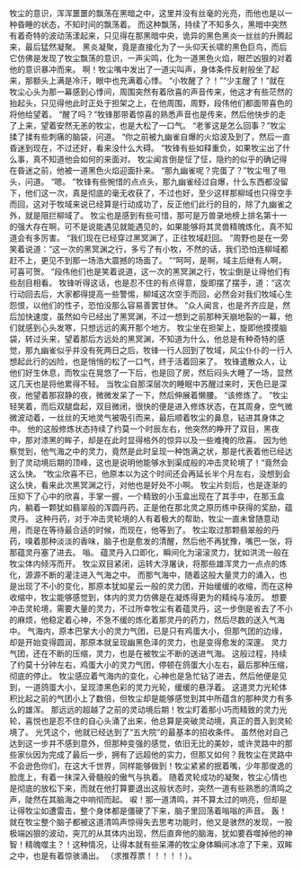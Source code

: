 牧尘的意识，浑浑噩噩的飘荡在黑暗之中，这里并没有丝毫的光亮，而他也是以一种昏睡的状态，不知时间的飘荡着。
而这种飘荡，持续了不知多久，黑暗中突然有着奇特的波动荡漾起来，只见得在那黑暗中央，诡异的黑色黑炎一丝丝的升腾起来，最后猛然凝聚。
黑炎凝聚，竟是直接化为了一头仰天长啸的黑色巨鸟，而后它仿佛是发现了牧尘飘荡的意识，一声尖鸣，化为一道黑色火焰，眼芒凶狠的对着他的意识暴冲而来。
啊！牧尘嘴中发出了一道尖叫声，身体条件反射般坐了起来，那额头上满是冷汗，眼中也充满着心悸。
“小牧醒了？！”“少主醒了！”就在牧尘心头为那一幕感到心悸间，周围突然有着欣喜的声音传来，他这才有些茫然的抬起头，只见得他此时正处于担架之上，在他周围，周野，段伟他们都面带喜色的将他给望着。
“醒了吗？”牧锋那带着惊喜的熟悉声音也是传来，然后他快步的走了上来，望着安然无恙的牧尘，也是大松了一口气。
“老爹这是怎么回事？”牧尘揉了揉有些刺痛的脑袋，问道。
“你之前被九幽雀自爆的火焰波及到了，然后一直昏迷到现在，不过还好，看来没什么大碍。
”牧锋有些如释重负，如果牧尘出了什么事，真不知道他会如何的来面对。
牧尘闻言倒是怔了怔，隐约的似乎的确记得在昏迷之前，他被一道黑色火焰迎面扑来。
“那九幽雀呢？完蛋了？”牧尘甩了甩头，问道。
“嗯。
”牧锋有些惋惜的点点头，那九幽雀经过自爆，什么东西都没留下，他们这一次，真是彻底的毫无收获了，不过也好，至少这样那柳域也只得空手而回，这对于牧域来说已经算是行动成功了，反正他们此行的目的，除了九幽雀之外，就是阻拦柳域了。
牧尘也是感到有些可惜，那可是万兽录地榜上排名第十一的强大存在啊，可不是说能遇见就能遇见的，如果能够将其灵兽精魄炼化，真不知道会有多厉害。
“我们现在已经穿过黑冥渊了，正往牧域赶回。
”周野也是在一旁笑着说道：“这一次的黑冥渊之行，多亏了有小牧，不然的话，我们恐怕连柳域都赶不上，更见不到那一场浩大震撼的场面了。
”“呵呵，是啊，域主后继有人啊，可喜可贺。
”段伟他们也是笑着说道，这一次的黑冥渊之行，牧尘倒是让得他们有些刮目相看。
牧锋听得这话，也是忍不住的有点得意，旋即摆了摆手，道：“这次行动回去后，大家都得提高一些警惕，柳域这次空手而回，必然会对我们牧域心生怨恨，以他们的性子，恐怕没那么容易善罢甘休。
”众人闻言，也是齐齐应是，然后加快速度，虽然如今已经出了黑冥渊，不过一想到之前那种天崩地裂的一幕，他们就感到心头发寒，只想远远的离开那个地方。
牧尘坐在担架上，旋即他摸摸脑袋，转过头来，望着那后方远处的黑冥渊，不知道为什么，他总是有种奇特的感觉，那九幽雀似乎并没有死两日之后，牧锋一行人回到了牧域，风尘仆仆的一行人想起此行的凶险，也是悄悄的松了一口气，终于活着回来了。
牧锋遣散众人，让他们好生休息，而牧尘在晃悠了一下后，也是回了房，然后闷头大睡了一场，显然这几天也是将他累得不轻。
当牧尘自那深层次的睡眠中苏醒过来时，天色已是深夜，他望着那寂静的夜，微微发呆了一下，然后伸展着懒腰。
“该修炼了。
”牧尘轻笑着，而后双腿盘起，双目微闭，很快的便是进入修炼状态，在其周身，空气微微波动着，一丝丝的天地灵气被吸引而来，最后顺着牧尘的鼻息，钻进其身体之中。
他的这般修炼状态持续了约莫一个时辰左右，他突然的睁开了双目，黑夜中，那对漆黑的眸子，却是在此时显得格外的惊异以及一些难掩的欣喜。
因为他察觉到，他气海之中的灵力，竟然是此时呈现一种饱满之状，那是代表着他已经达到了灵动境后期的顶峰，这也是说明他能够水到渠成般的冲击灵轮境了！“竟然会这么快。
”牧尘欣喜不已，他原本以为这个时间还会再延长半个月左右，没想到会这么快，看来此次黑冥渊之行，对他也是好处不小啊。
牧尘片刻后，也是逐渐的压抑下了心中的欣喜，手掌一握，一个精致的小玉盒出现在了其手中，在那玉盒内，躺着一颗犹如翡翠般的浑圆丹药，正是他在那北灵之原历练中获得的奖励，蕴灵丹。
这种丹药，对于冲击灵轮境的人有着极大的帮助，牧尘一直未曾随意动用，而是在等待最合适的时候，而现在，他等到了。
牧尘取过那颗翡翠般的丹药，嗅着那种淡淡的香味，脑子也是愈发的清醒，然后他不再犹豫，嘴巴一张，将那蕴灵丹塞了进去。
嗡。
蕴灵丹入口即化，瞬间化为滚滚灵力，犹如洪流一般在牧尘体内倾泻而开。
牧尘双目紧闭，运转大浮屠诀，将那些雄浑灵力一点点的炼化，源源不断的灌注进入气海之中。
而那气海中，随着这般大量灵力的涌入，也是出现了不小的变化，那原本犹如星云一般的灵力团，开始缓缓的收缩，而在这种收缩中，牧尘能够感觉到，体内的灵力仿佛是在凝炼得更为的精纯与凌厉。
想要冲击灵轮境，需要大量的灵力，不过所幸牧尘有着蕴灵丹，这一步倒是省去了不小的麻烦，他稳定着心神，不急不缓的炼化着那灵丹的药力，然后尽数的送入气海中。
气海内，原本巴掌大小的灵力气团，已是只有鸡蛋大小，但那气团的边缘，却是开始变得圆润，那原本就呈现幽黑色泽的灵力，也是变得愈发的深邃。
灵力气团，还在不断的压缩，灵力，也是在被牧尘不断的送进气海。
这般过程，持续了约莫十分钟左右，鸡蛋大小的灵力气团，停顿在鸽蛋大小左右，最后那种压缩，彻底的停止。
牧尘感应着气海内的变化，心神也是急忙钻了进去，然后他便是见到，一道鸽蛋大小，呈现漆黑色彩的灵力光轮，缓缓的悬浮着。
这道灵力光轮体积比起之前的气团小上了数倍，但牧尘却是能够感觉到其中所蕴含的那种灵力有多么的雄浑。
那远远的超越了之前的灵动境后期！牧尘盯着那小巧而精致的灵力光轮，喜悦也是忍不住的自心头涌了出来，他总算是突破灵动境，真正的晋入到灵轮境了。
光凭这个，他就已经达到了“五大院”的最基本的招收条件。
虽然他对自己达到这一步并不感到意外，但那种变强的感觉，依旧无比的美妙，或许灵路中的那些家伙因为完成了最后一步，拥有了远超他的实力，但那又如何？我牧尘在灵路中不会逊色你们，在这大千世界，同样能够做到！牧尘紧紧的抿着嘴，少年那俊逸的脸庞上，有着一抹深入骨髓般的傲气与执着。
随着灵轮成功的凝聚，牧尘心情也是彻底的放松下来，而就在他打算要退出这般状态时，突然一道有些熟悉的清鸣之声，陡然在其脑海之中响彻而起。
唳！那一道清鸣，并不算太过的响亮，但却是让得牧尘如遭雷击，整个身体都是僵硬了下来，脑子里回荡着嗡嗡的声音。
轰！就在牧尘整个脑子都被这道清鸣声惊得失去思考功能时，他又是骇然的发现，一股极端凶狠的波动，突兀的从其体内出现，然后直奔他的脑海，犹如要吞噬掉他的神智！精魄噬主？！这种情况，让得本就有些呆滞的牧尘身体瞬间冰凉了下来，双眸之中，也是有着惊骇涌出。
（求推荐票！！！！！）。

